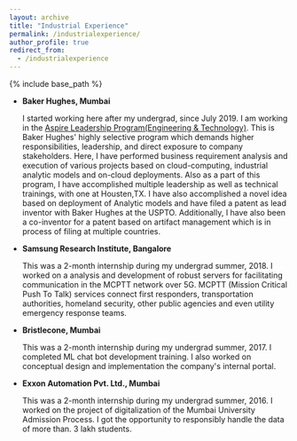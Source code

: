 ```yaml
---
layout: archive
title: "Industrial Experience"
permalink: /industrialexperience/
author_profile: true
redirect_from:
  - /industrialexperience
---
```


{% include base_path %}


* **Baker Hughes, Mumbai**

  I started working here after my undergrad, since July 2019. I am working in the [Aspire Leadership Program(Engineering & Technology)](https://careers.bakerhughes.com/global/en/aspire). This is Baker Hughes' highly selective program which demands higher responsibilities, leadership, and direct exposure to company stakeholders. Here, I have performed business requirement analysis and execution of various projects based on cloud-computing, industrial analytic models and on-cloud deployments. Also as a part of this program, I have accomplished multiple leadership as well as technical trainings, with one at Housten,TX. I have also accomplished a novel idea based on deployment of Analytic models and have filed a patent as lead inventor with Baker Hughes at the USPTO. Additionally, I have also been a co-inventor for a patent based on artifact management which is in process of filing at multiple countries.
  
* **Samsung Research Institute, Bangalore**

  This was a 2-month internship during my undergrad summer, 2018. I worked on a analysis and development of robust servers for facilitating communication in the MCPTT network over 5G. MCPTT (Mission Critical Push To Talk) services connect first responders, transportation authorities, homeland security, other public agencies and even utility emergency response teams. 
  
* **Bristlecone, Mumbai**

  This was a 2-month internship during my undergrad summer, 2017. I completed ML chat bot development training. I also worked on conceptual design and implementation the company's internal portal.
  
* **Exxon Automation Pvt. Ltd., Mumbai**

  This was a 2-month internship during my undergrad summer, 2016. I worked on the project of digitalization of the Mumbai University Admission Process. I got the opportunity to responsibly handle the data of more than. 3 lakh students.
  
